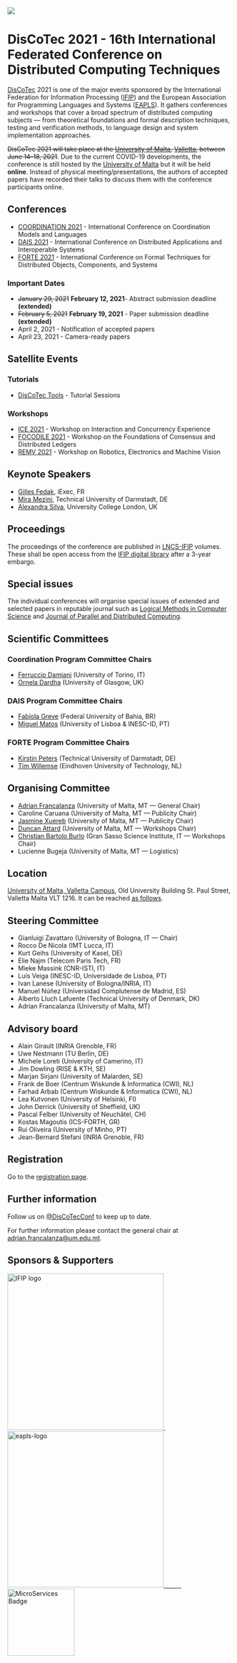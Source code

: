 [![](https://www.discotec.org/2021/discotec2021-banner.jpeg)](https://www.discotec.org/2021/)


# DisCoTec 2021 - 16th International Federated Conference on Distributed Computing Techniques

[DisCoTec](https://www.discotec.org) 2021 is one of the major events sponsored by the International Federation for Information Processing ([IFIP](http://www.ifip.org)) and the European Association for Programming Languages and Systems ([EAPLS](https://eapls.org)). It gathers conferences and workshops that cover a broad spectrum of distributed computing subjects — from theoretical foundations and formal description techniques, testing and verification methods, to language design and system implementation approaches.



~~DisCoTec 2021 will take place at the [University of Malta](http://www.um.edu.mt), [Valletta](https://www.um.edu.mt/campuses/valletta), between June 14-18, 2021~~.  Due to the current COVID-19 developments, the conference is still hosted by the [University of Malta](http://www.um.edu.mt) but it will be held **online**.  Instead of physical meeting/presentations, the authors of accepted papers have recorded their talks to discuss them with the conference participants online.

<!--*COVID-19:* We are continually monitoring the current COVID-19 situation. Depending on how this unfolds in the coming months, we may decide to switch to an online event, although we still hope to be able to organise a physical event. In the latter case, we would be happy to support remote presentations as well should participants be unable to travel safely. -->


## Conferences
* [COORDINATION 2021](https://www.discotec.org/2021/coordination) - International Conference on Coordination Models and Languages
* [DAIS 2021](https://www.discotec.org/2021/dais) - International Conference on Distributed Applications and Interoperable Systems
* [FORTE 2021](https://www.discotec.org/2021/forte) - International Conference on Formal Techniques for Distributed Objects, Components, and Systems

### Important Dates

* ~~January 29, 2021~~  **February 12, 2021**- Abstract submission deadline **(extended)**
* ~~February 5, 2021~~  **February 19, 2021** - Paper submission deadline **(extended)**
* April 2, 2021 - Notification of accepted papers
* April 23, 2021 - Camera-ready papers

## Satellite Events

### Tutorials

* [DisCoTec Tools](https://www.discotec.org/2021/tutorials) - Tutorial Sessions 

### Workshops

* [ICE 2021](https://www.discotec.org/2021/ice) - Workshop on Interaction and Concurrency Experience
* [FOCODILE 2021](https://www.discotec.org/2021/focodile) - Workshop on the Foundations of Consensus and Distributed Ledgers
* [REMV 2021](https://www.discotec.org/2021/remv) - Workshop on Robotics, Electronics and Machine Vision


<!-- ### Important Dates -->
<!-- * January 27, 2021 - Workshop proposal submission deadline
* February 1, 2021 - Notification of accepted workshop proposals
* Mid April, 2021 - Workshop paper submission deadline
* Mid May, 2021 - Notification of accepted workshop papers -->

<!-- 
* [DisCoTec Tools](https://www.discotec.org/2020/tutorials) - Tutorial Sessions 
* [ICE 2020](https://www.discotec.org/2020/ice) - Workshop on Interaction and Concurrency Experience
* [FOCODILE 2020](https://www.discotec.org/2020/focodile) - Workshop on the Foundations of Consensus and Distributed Ledgers
-->

## Keynote Speakers

* [Gilles Fedak](https://fr.linkedin.com/in/gilles-fedak-4a303a5b), iExec, FR
* [Mira Mezini](https://www.stg.tu-darmstadt.de/staff/mira_mezini/), Technical University of Darmstadt, DE
* [Alexandra Silva](https://alexandrasilva.org/#/main.html), University College London, UK 



<!-- 
## IFIP Best Paper Award

- *A true concurrent model of smart contracts executions* <br/> by Massimo Bartoletti, Letterio Galletta and Maurizio Murgia <br/> 
 [Paper](https://link.springer.com/chapter/10.1007/978-3-030-50029-0_16), [presentation](https://www.youtube.com/watch?v=vgoDvMa69cU&feature=youtu.be) and [award](DisCoTec-bpa-certificate.pdf)
-->

## Proceedings
The proceedings of the conference are published in [LNCS-IFIP](https://www.springer.com/series/8345) volumes. These shall be open access from the [IFIP digital library](https://hal.inria.fr/IFIP/page/conferences) after a 3-year embargo.

## Special issues
The individual conferences will organise special issues of extended and selected papers in reputable journal such as [Logical Methods in Computer Science](https://lmcs.episciences.org) and [Journal of Parallel and Distributed Computing](https://www.journals.elsevier.com/journal-of-parallel-and-distributed-computing).

<!-- 
* Coordination: [LNCS 12134](https://link.springer.com/book/10.1007/978-3-030-50029-0)
* DAIS: [LNCS 12135](https://link.springer.com/book/10.1007/978-3-030-50323-9)
* FORTE: [LNCS 12136](https://link.springer.com/book/10.1007/978-3-030-50086-3)
-->

<!-- 
## Programme

Go to the [programme page](https://www.discotec.org/2020/programme). *All times are listed for* **CET+1** *(Central European **Summer** Time)* 
-->

<!-- 
## Discussions

Go to the [DisCoTec2020 Slack workspace](https://join.slack.com/t/discotec2020/shared_invite/zt-f51st5iq-mGFKdQ3HY2Pk4OJtWih3cg)

-->

## Scientific Committees

### Coordination Program Committee Chairs
* [Ferruccio Damiani][FerruccioWeb] (University of Torino, IT)
* [Ornela Dardha][OrnelaWeb] (University of Glasgow, UK)


### DAIS Program Committee Chairs
* [Fabíola Greve][FabiolaWeb] (Federal University of Bahia, BR)
* [Miguel Matos][MiguelWeb] (University of Lisboa & INESC-ID, PT)

### FORTE Program Committee Chairs
* [Kirstin Peters][KirstinWeb] (Technical University of Darmstadt, DE)
* [Tim Willemse][TimWeb] (Eindhoven University of Technology, NL)


  




## Organising Committee
* [Adrian Francalanza][AdrianWeb] (University of Malta, MT — General Chair)
* Caroline Caruana (University of Malta, MT — Publicity Chair)
* [Jasmine Xuereb][JasmineWeb] (University of Malta, MT — Publicity Chair)
* [Duncan Attard][DuncanWeb] (University of Malta, MT — Workshops Chair)
* [Christian Bartolo Burlo][ChristianWeb] (Gran Sasso Science Institute, IT — Workshops Chair)
* Lucienne Bugeja (University of Malta, MT — Logistics)

[AdrianWeb]: http://staff.um.edu.mt/afra1/
[DavideWeb]: https://www.cnr.it/people/davide.basile
[KikoWeb]: https://www.plresearcher.com
[OrnelaWeb]: http://www.dcs.gla.ac.uk/~ornela/
[DuncanWeb]: https://github.com/duncanatt
[JasmineWeb]: https://github.com/jasmine97xuereb
[ChristianWeb]: https://github.com/chrisbartoloburlo
[FerruccioWeb]: http://www.di.unito.it/~damiani/
[MiguelWeb]: https://www.gsd.inesc-id.pt/~mm/
[FabiolaWeb]: http://buscatextual.cnpq.br/buscatextual/visualizacv.do?id=K4723012U6
[KirstinWeb]: https://www.informatik.tu-darmstadt.de/fb20/organisation_fb20/professuren_und_gruppenleitungen/fb20professuren_und_gruppenleitungen_detailseite_84096.de.jsp
[TimWeb]: https://www.win.tue.nl/~timw/index.php



## Location
[University of Malta, Valletta Campus](https://www.um.edu.mt/campuses/valletta),
Old University Building St. Paul Street,
Valletta Malta VLT 1216.
It can be reached [as follows](https://www.um.edu.mt/conferenceunit/about/howtoreachus). 

## Steering Committee
* Gianluigi Zavattaro (University of Bologna, IT — Chair)
* Rocco De Nicola (IMT Lucca, IT)
* Kurt Geihs (University of Kasel, DE)
* Elie Najm (Telecom Paris Tech, FR)
* Mieke Massink (CNR-ISTI, IT)
* Luís Veiga (INESC-ID, Universidade de Lisboa, PT)
* Ivan Lanese (University of Bologna/INRIA, IT)
* Manuel Núñez (Universidad Complutense de Madrid, ES)
* Alberto Lluch Lafuente (Technical University of Denmark, DK)
* Adrian Francalanza (University of Malta, MT)



## Advisory board
* Alain Girault (INRIA Grenoble, FR)
* Uwe Nestmann (TU Berlin, DE)
* Michele Loreti (University of Camerino, IT)
* Jim Dowling (RISE & KTH, SE)
* Marjan Sirjani (University of Malarden, SE)
* Frank de Boer (Centrum Wiskunde & Informatica (CWI), NL)
* Farhad Arbab (Centrum Wiskunde & Informatica (CWI), NL)
* Lea Kutvonen (University of Helsinki, FI)
* John Derrick (University of Sheffield, UK)
* Pascal Felber (University of Neuchâtel, CH) 
* Kostas Magoutis (ICS-FORTH, GR)
* Rui Oliveira (University of Minho, PT)
* Jean-Bernard Stefani (INRIA Grenoble, FR)





## Registration

Go to the [registration page](https://www.um.edu.mt/events/discotec2021/about/_nocache).


<!-- 
## Instructions for Attendees and Presenters

* Attendee instructions may be found [here](https://www.discotec.org/2020/attendees). *Registered participants should have all received an email with the webinar invitations by now. In the eventuality that your email was lost or blocked, you can still register for the webinars from the links provided on the [programme page](https://www.discotec.org/2020/programme) on the day of the respective webinar.*
* Presenter instructions may be found [here](https://www.discotec.org/2020/presenters#instructions-for-invited,-conference,-tutorial-and-workshop-speakers).
* Session Chair instructions may be found [here](https://www.discotec.org/2020/presenters#instructions-for-session-chairs).
* Any technical difficulties may be posted on the dedicated [Slack channel](https://join.slack.com/t/discotec2020/shared_invite/zt-f51st5iq-mGFKdQ3HY2Pk4OJtWih3cg)
-->




## Further information
Follow us on [@DisCoTecConf](https://twitter.com/DisCoTecConf) to keep up to date.

For further information please contact the general chair at <adrian.francalanza@um.edu.mt>.

## Sponsors & Supporters

<a href="https://www.ifip.org">
  <img alt="IFIP logo" src="https://encrypted-tbn0.gstatic.com/images?q=tbn:ANd9GcS-EpsUS6bK4HbtbQ12Do2lkYu998ZGaXNCTWG4bxbd11vWDMDi" width="350px">
</a>
&nbsp;   &nbsp;   &nbsp;   &nbsp;   &nbsp;
<a href="https://eapls.org">
<img alt="eapls-logo" src="https://www.discotec.org/2021/EAPLS_logo.jpg" width="350px">
&nbsp;   &nbsp;   &nbsp;   &nbsp;   &nbsp;
<a href="https://microservices.community/e/discotec2020/">
  <img alt="MicroServices Badge" src="https://www.microservices.community/assets/images/badges/1-black.png" width="150px">
</a>
